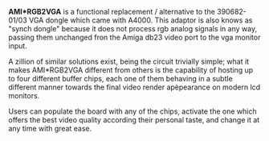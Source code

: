 
**AMI*RGB2VGA** is a functional replacement / alternative to the 390682-01/03 VGA dongle which came with A4000.
This adaptor is also knows as "synch dongle" because it does not process rgb analog signals in any way, passing them unchanged fron the Amiga db23 video port to the vga monitor input.

A zillion of similar solutions exist, being the circuit trivially simple; what it makes AMI*RGB2VGA different from others is the capability of hosting up to four different buffer chips, each one of them behaving in a subtle different manner towards the final video render apèpearance on modern lcd monitors.

Users can populate the board with any of the chips, activate the one which offers the best video quality according their personal taste, and change it at any time with great ease.




